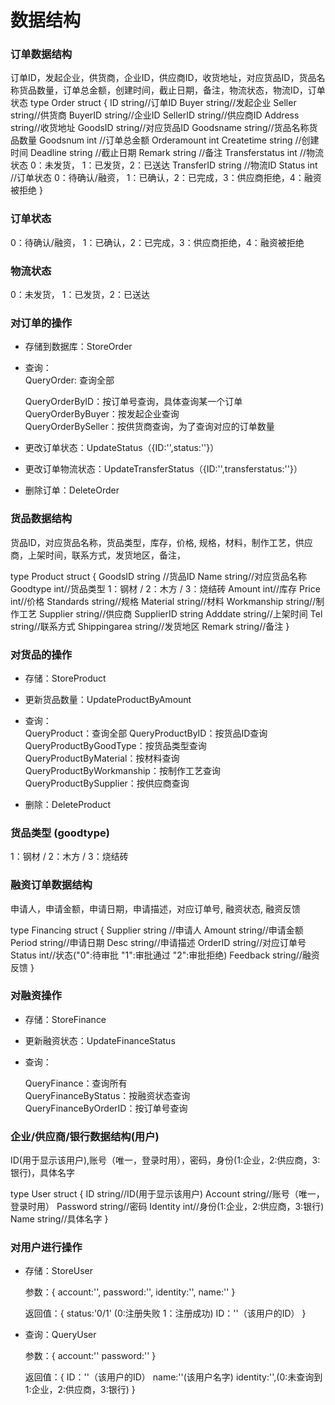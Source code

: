 # 数据结构

### 订单数据结构

订单ID，发起企业，供货商，企业ID，供应商ID，收货地址，对应货品ID，货品名称货品数量，订单总金额，创建时间，截止日期，备注，物流状态，物流ID，订单状态
type Order struct {
	ID             string//订单ID
	Buyer          string//发起企业
	Seller         string//供货商
	BuyerID        string//企业ID
	SellerID       string//供应商ID
	Address        string//收货地址
	GoodsID        string//对应货品ID
	Goodsname      string//货品名称货品数量
	Goodsnum       int //订单总金额
	Orderamount    int
	Createtime     string //创建时间
	Deadline       string //截止日期
	Remark         string //备注
	Transferstatus int //物流状态 0：未发货， 1：已发货，2：已送达
	TransferID     string //物流ID
	Status         int //订单状态 0：待确认/融资， 1：已确认，2：已完成，3：供应商拒绝，4：融资被拒绝
}

### 订单状态

0：待确认/融资， 1：已确认，2：已完成，3：供应商拒绝，4：融资被拒绝

### 物流状态

0：未发货， 1：已发货，2：已送达


### 对订单的操作

* 存储到数据库：StoreOrder

* 查询：<br>
  QueryOrder: 查询全部
  
  QueryOrderByID：按订单号查询，具体查询某一个订单<br>
  QueryOrderByBuyer：按发起企业查询<br>
  QueryOrderBySeller：按供货商查询，为了查询对应的订单数量<br>

* 更改订单状态：UpdateStatus（{ID:'',status:''}）

* 更改订单物流状态：UpdateTransferStatus（{ID:'',transferstatus:''}）

* 删除订单：DeleteOrder

### 货品数据结构

货品ID，对应货品名称，货品类型，库存，价格, 规格，材料，制作工艺，供应商，上架时间，联系方式，发货地区，备注，

type Product struct {
	GoodsID string //货品ID
	Name string//对应货品名称
	Goodtype int//货品类型 1：钢材 / 2：木方 / 3：烧结砖
	Amount int//库存
	Price int//价格
	Standards string//规格
	Material string//材料
	Workmanship string//制作工艺
	Supplier string//供应商
	SupplierID string
	Adddate string//上架时间
	Tel string//联系方式
	Shippingarea string//发货地区
	Remark string//备注
}
### 对货品的操作

* 存储：StoreProduct
* 更新货品数量：UpdateProductByAmount

* 查询：<br>
    QueryProduct：查询全部
    QueryProductByID：按货品ID查询<br>
    QueryProductByGoodType：按货品类型查询<br>
    QueryProductByMaterial：按材料查询<br>
    QueryProductByWorkmanship：按制作工艺查询<br>
    QueryProductBySupplier：按供应商查询<br>
    
* 删除：DeleteProduct

### 货品类型 (goodtype)

1：钢材 /
2：木方 / 
3：烧结砖

### 融资订单数据结构

申请人，申请金额，申请日期，申请描述，对应订单号, 融资状态, 融资反馈

type Financing struct {
	Supplier string //申请人
	Amount string//申请金额
	Period string//申请日期
	Desc string//申请描述
	OrderID string//对应订单号
	Status int//状态("0":待审批 "1":审批通过 "2":审批拒绝)
	Feedback string//融资反馈
}

### 对融资操作

* 存储：StoreFinance

* 更新融资状态：UpdateFinanceStatus

* 查询：

   QueryFinance：查询所有<br>
   QueryFinanceByStatus：按融资状态查询<br>
   QueryFinanceByOrderID：按订单号查询<br>

### 企业/供应商/银行数据结构(用户)

ID(用于显示该用户),账号（唯一，登录时用），密码，身份(1:企业，2:供应商，3:银行)，具体名字

type User struct {
	ID string//ID(用于显示该用户)
	Account string//账号（唯一，登录时用）
	Password string//密码
	Identity int//身份(1:企业，2:供应商，3:银行)
	Name string//具体名字
}

### 对用户进行操作

* 存储：StoreUser 

  参数：{
  account:'',
  password:'',
  identity:'',
  name:''
  }
  
  返回值：{
  status:'0/1' (0:注册失败 1：注册成功)
  ID：''（该用户的ID）
}

* 查询：QueryUser

  参数：{
  account:''
  password:''
  }
  
  返回值：{
  ID：''（该用户的ID）
  name:''(该用户名字)
  identity:'',(0:未查询到 1:企业，2:供应商，3:银行)
  }
     
